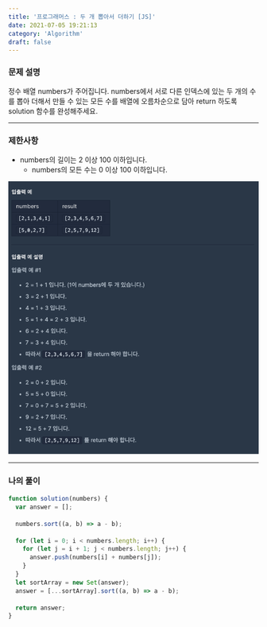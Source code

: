 ```yaml
---
title: '프로그래머스 : 두 개 뽑아서 더하기 [JS]'
date: 2021-07-05 19:21:13
category: 'Algorithm'
draft: false
---
```


### 문제 설명
정수 배열 numbers가 주어집니다. numbers에서 서로 다른 인덱스에 있는 두 개의 수를 뽑아 더해서 만들 수 있는 모든 수를 배열에 오름차순으로 담아 return 하도록 solution 함수를 완성해주세요.

***

### 제한사항
- numbers의 길이는 2 이상 100 이하입니다.
  - numbers의 모든 수는 0 이상 100 이하입니다.

![](./images/10.png)

***

### 나의 풀이

```jsx
function solution(numbers) {
  var answer = [];

  numbers.sort((a, b) => a - b);

  for (let i = 0; i < numbers.length; i++) {
    for (let j = i + 1; j < numbers.length; j++) {
      answer.push(numbers[i] + numbers[j]);
    }
  }
  let sortArray = new Set(answer);
  answer = [...sortArray].sort((a, b) => a - b);

  return answer;
}
```